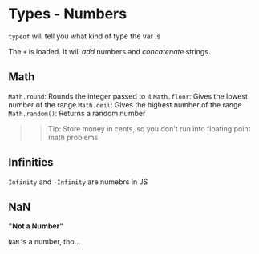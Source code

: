 # Types - Numbers

`typeof` will tell you what kind of type the var is

The `+` is loaded. It will _add_ numbers and _concatenate_ strings.

## Math

`Math.round`: Rounds the integer passed to it
`Math.floor`: Gives the lowest number of the range
`Math.ceil`: Gives the highest number of the range
`Math.random()`: Returns a random number

> > Tip: Store money in cents, so you don't run into floating point math problems

## Infinities

`Infinity` and `-Infinity` are numebrs in JS

## NaN

**"Not a Number"**

`NaN` is a number, tho...
